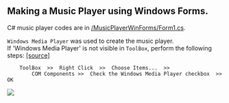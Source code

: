 ## Making a Music Player using Windows Forms.
C# music player codes are in [/MusicPlayerWinForms/Form1.cs](https://github.com/AtakanTurgut/MusicPlayerWinForms/blob/main/MusicPlayerWinForms/Form1.cs).

`Windows Media Player` was used to create the music player.
<br>
If 'Windows Media Player' is not visible in `ToolBox`, perform the following steps: [[source]](https://stackoverflow.com/questions/68216366/why-isnt-my-windows-media-player-component-being-added-to-my-winforms-toolbox-i)
```
    ToolBox  >>  Right Click  >>  Choose Items...  >>  
        COM Components >>  Check the Windows Media Player checkbox  >> OK
```

![](/pictures/musicplayer.gif)
